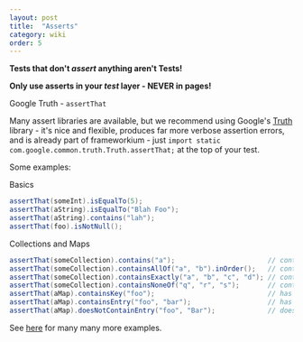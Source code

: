 ```yaml
---
layout: post
title:  "Asserts"
category: wiki
order: 5
---
```


**Tests that don't _assert_ anything aren't Tests!**

**Only use asserts in your _test_ layer - NEVER in pages!**

Google Truth - `assertThat`

Many assert libraries are available, but we recommend using Google's [Truth](https://google.github.io/truth/) library - it's nice and flexible, produces far more verbose assertion errors, and is already part of frameworkium - just `import static com.google.common.truth.Truth.assertThat;` at the top of your test.

Some examples:

Basics

```java
assertThat(someInt).isEqualTo(5);
assertThat(aString).isEqualTo("Blah Foo");
assertThat(aString).contains("lah");
assertThat(foo).isNotNull();
```

Collections and Maps

```java
assertThat(someCollection).contains("a");                       // contains this item
assertThat(someCollection).containsAllOf("a", "b").inOrder();   // contains items in the given order
assertThat(someCollection).containsExactly("a", "b", "c", "d"); // contains all and only these items
assertThat(someCollection).containsNoneOf("q", "r", "s");       // contains none of these items
assertThat(aMap).containsKey("foo");                            // has a key
assertThat(aMap).containsEntry("foo", "bar");                   // has a key, with given value
assertThat(aMap).doesNotContainEntry("foo", "Bar");             // does not have the given entry
```

See [here](http://google.github.io/truth/usage/#built-in-propositions) for many many more examples.